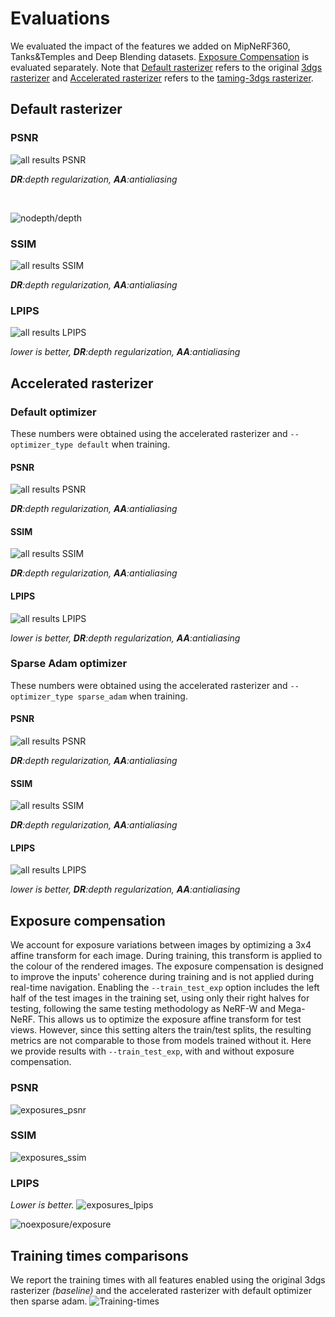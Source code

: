 # Evaluations
We evaluated the impact of the features we added on MipNeRF360, Tanks&Temples and Deep Blending datasets. [Exposure Compensation](#exposure-compensation) is evaluated separately. Note that [Default rasterizer](#default-rasterizer) refers to the original [3dgs rasterizer](https://github.com/graphdeco-inria/diff-gaussian-rasterization/tree/9c5c2028f6fbee2be239bc4c9421ff894fe4fbe0) and [Accelerated rasterizer](#accelerated-rasterizer) refers to the [taming-3dgs rasterizer](https://github.com/graphdeco-inria/diff-gaussian-rasterization/tree/3dgs_accel).

## Default rasterizer

### PSNR

![all results PSNR](assets/charts/base_PSNR.png)

***DR**:depth regularization, **AA**:antialiasing*

<br>

![nodepth/depth](assets/depth_comparison.png)

### SSIM
![all results SSIM](assets/charts/base_SSIM.png)

***DR**:depth regularization, **AA**:antialiasing*

### LPIPS
![all results LPIPS](assets/charts/base_LPIPS.png)

*lower is better, **DR**:depth regularization, **AA**:antialiasing*

## Accelerated rasterizer

### Default optimizer

These numbers were obtained using the accelerated rasterizer and `--optimizer_type default` when training.

#### PSNR
![all results PSNR](assets/charts/accel_default_PSNR.png)

***DR**:depth regularization, **AA**:antialiasing*

#### SSIM
![all results SSIM](assets/charts/accel_default_SSIM.png)

***DR**:depth regularization, **AA**:antialiasing*

#### LPIPS
![all results LPIPS](assets/charts/accel_default_LPIPS.png)

*lower is better, **DR**:depth regularization, **AA**:antialiasing*

### Sparse Adam optimizer

These numbers were obtained using the accelerated rasterizer and `--optimizer_type sparse_adam` when training.

#### PSNR
![all results PSNR](assets/charts/accel_sparse_adam_PSNR.png)

***DR**:depth regularization, **AA**:antialiasing*

#### SSIM
![all results SSIM](assets/charts/accel_sparse_adam_SSIM.png)

***DR**:depth regularization, **AA**:antialiasing*

#### LPIPS
![all results LPIPS](assets/charts/accel_sparse_adam_LPIPS.png)

*lower is better, **DR**:depth regularization, **AA**:antialiasing*

## Exposure compensation

We account for exposure variations between images by optimizing a 3x4 affine transform for each image. During training, this transform is applied to the colour of the rendered images.
The exposure compensation is designed to improve the inputs' coherence during training and is not applied during real-time navigation.
Enabling the `--train_test_exp` option includes the left half of the test images in the training set, using only their right halves for testing, following the same testing methodology as NeRF-W and Mega-NeRF. This allows us to optimize the exposure affine transform for test views. However, since this setting alters the train/test splits, the resulting metrics are not comparable to those from models trained without it. Here we provide results with `--train_test_exp`, with and without exposure compensation.

### PSNR

![exposures_psnr](/assets/charts/exposure_PSNR.png)

### SSIM

![exposures_ssim](/assets/charts/exposure_SSIM.png)

### LPIPS

*Lower is better.*
![exposures_lpips](/assets/charts/exposure_LPIPS.png)

![noexposure/exposure](assets/Exposure_comparison.png)

## Training times comparisons

We report the training times with all features enabled using the original 3dgs rasterizer *(baseline)* and the accelerated rasterizer with default optimizer then sparse adam.
![Training-times](assets/charts/timings.png)

